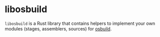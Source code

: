 # libosbuild

`libosbuild` is a Rust library that contains helpers to implement your own
modules (stages, assemblers, sources) for [osbuild](https://osbuild.org/).
